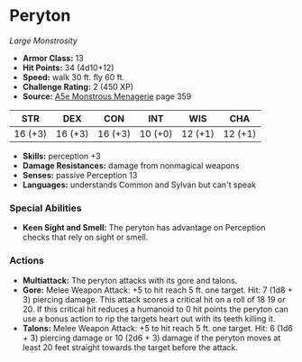 # Peryton

*Large* *Monstrosity*

- **Armor Class:** 13
- **Hit Points:** 34 (4d10+12)
- **Speed:** walk 30 ft. fly 60 ft.
- **Challenge Rating:** 2 (450 XP)
- **Source:** [A5e Monstrous Menagerie](https://enpublishingrpg.com/products/level-up-monstrous-menagerie-a5e) page 359

| STR | DEX | CON | INT | WIS | CHA |
| --- | --- | --- | --- | --- | --- |
| 16 (+3) | 16 (+3) | 16 (+3) | 10 (+0) | 12 (+1) | 12 (+1) |

- **Skills:** perception +3
- **Damage Resistances:** damage from nonmagical weapons
- **Senses:** passive Perception 13
- **Languages:** understands Common and Sylvan but can't speak

### Special Abilities

- **Keen Sight and Smell:** The peryton has advantage on Perception checks that rely on sight or smell.

### Actions

- **Multiattack:** The peryton attacks with its gore and talons.
- **Gore:** Melee Weapon Attack: +5 to hit  reach 5 ft.  one target. Hit: 7 (1d8 + 3) piercing damage. This attack scores a critical hit on a roll of 18  19  or 20. If this critical hit reduces a humanoid to 0 hit points  the peryton can use a bonus action to rip the targets heart out with its teeth  killing it.
- **Talons:** Melee Weapon Attack: +5 to hit  reach 5 ft.  one target. Hit: 6 (1d6 + 3) piercing damage  or 10 (2d6 + 3) damage if the peryton moves at least 20 feet straight towards the target before the attack.


